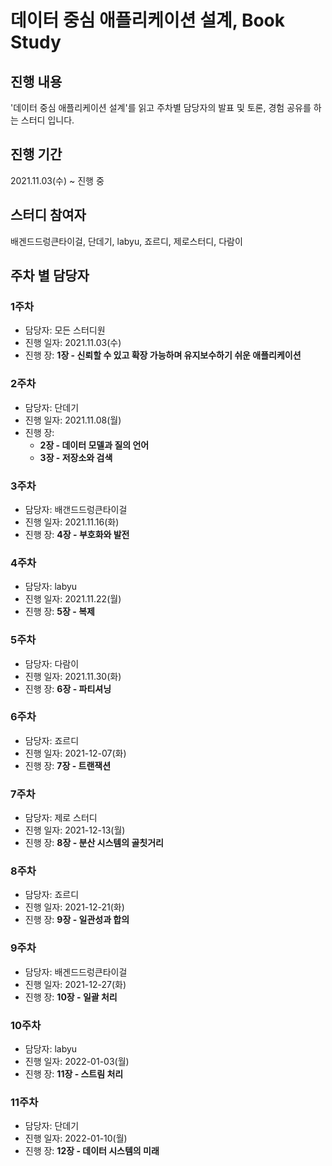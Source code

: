 # 데이터 중심 애플리케이션 설계, Book Study

## 진행 내용
'데이터 중심 애플리케이션 설계'를 읽고 주차별 담당자의 발표 및 토론, 경험 공유를 하는 스터디 입니다.

## 진행 기간
2021.11.03(수) ~ 진행 중

## 스터디 참여자
배겐드드렁큰타이걸, 단데기, labyu, 죠르디, 제로스터디, 다람이

## 주차 별 담당자 
### 1주차
- 담당자: 모든 스터디원
- 진행 일자: 2021.11.03(수)
- 진행 장: **1장 - 신뢰할 수 있고 확장 가능하며 유지보수하기 쉬운 애플리케이션**

### 2주차
- 담당자: 단데기
- 진행 일자: 2021.11.08(월)
- 진행 장: 
  - **2장 - 데이터 모델과 질의 언어**
  - **3장 - 저장소와 검색**

### 3주차
- 담당자: 배갠드드렁큰타이걸
- 진행 일자: 2021.11.16(화)
- 진행 장: **4장 - 부호화와 발전**

### 4주차
- 담당자: labyu
- 진행 일자: 2021.11.22(월)
- 진행 장: **5장 - 복제**

### 5주차
- 담당자: 다람이
- 진행 일자: 2021.11.30(화)
- 진행 장: **6장 - 파티셔닝**

### 6주차
- 담당자: 죠르디
- 진행 일자: 2021-12-07(화)
- 진행 장: **7장 - 트랜잭션**

### 7주차
- 담당자: 제로 스터디
- 진행 일자: 2021-12-13(월)
- 진행 장: **8장 - 분산 시스템의 골칫거리**

### 8주차
- 담당자: 죠르디
- 진행 일자: 2021-12-21(화)
- 진행 장: **9장 - 일관성과 합의**

### 9주차
- 담당자: 배겐드드렁큰타이걸
- 진행 일자: 2021-12-27(화)
- 진행 장: **10장 - 일괄 처리**

### 10주차
- 담당자: labyu
- 진행 일자: 2022-01-03(월)
- 진행 장: **11장 - 스트림 처리**

### 11주차
- 담당자: 단데기
- 진행 일자: 2022-01-10(월)
- 진행 장: **12장 - 데이터 시스템의 미래**
